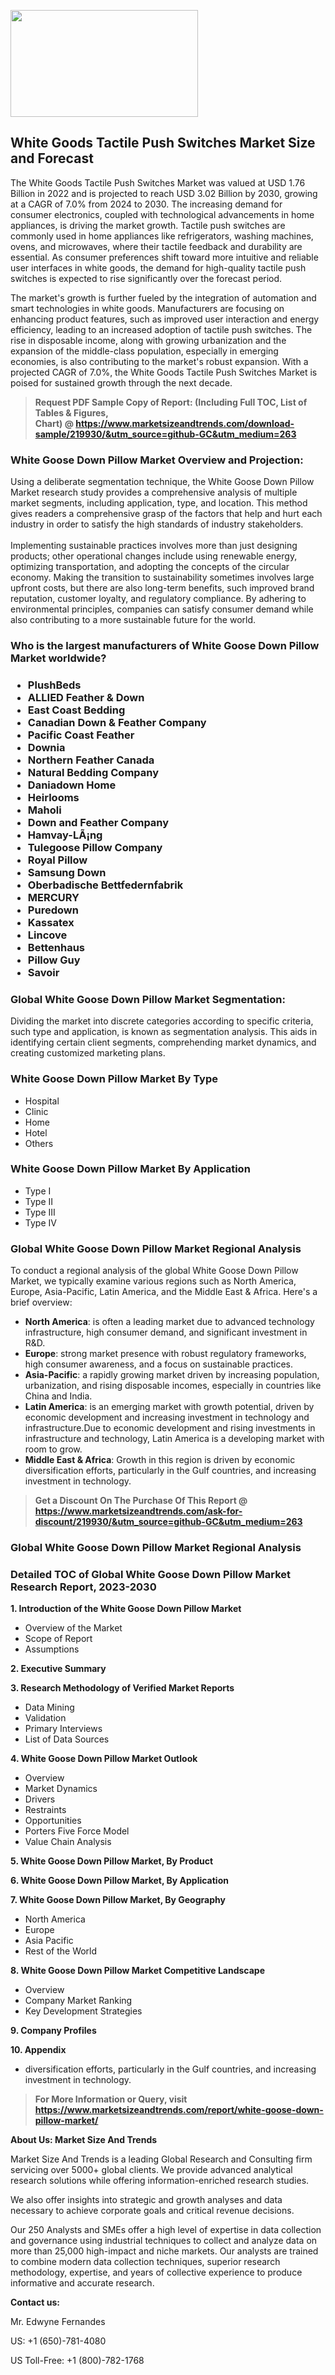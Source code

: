 <p><img class="alignnone size-medium wp-image-20088" src="https://ffe5etoiles.com/wp-content/uploads/2024/12/MST1-300x171.png" alt="" width="300" height="171" /></p><h2>White Goods Tactile Push Switches Market Size and Forecast</h2><p>The White Goods Tactile Push Switches Market was valued at USD 1.76 Billion in 2022 and is projected to reach USD 3.02 Billion by 2030, growing at a CAGR of 7.0% from 2024 to 2030. The increasing demand for consumer electronics, coupled with technological advancements in home appliances, is driving the market growth. Tactile push switches are commonly used in home appliances like refrigerators, washing machines, ovens, and microwaves, where their tactile feedback and durability are essential. As consumer preferences shift toward more intuitive and reliable user interfaces in white goods, the demand for high-quality tactile push switches is expected to rise significantly over the forecast period.</p><p>The market's growth is further fueled by the integration of automation and smart technologies in white goods. Manufacturers are focusing on enhancing product features, such as improved user interaction and energy efficiency, leading to an increased adoption of tactile push switches. The rise in disposable income, along with growing urbanization and the expansion of the middle-class population, especially in emerging economies, is also contributing to the market's robust expansion. With a projected CAGR of 7.0%, the White Goods Tactile Push Switches Market is poised for sustained growth through the next decade.</p></p><blockquote id="" class=""><strong>Request PDF Sample Copy of Report: (Including Full TOC, List of Tables &amp; Figures, Chart)&nbsp;@&nbsp;<strong><a href="https://www.marketsizeandtrends.com/download-sample/219930/&utm_source=github-GC&utm_medium=263" target="_blank">https://www.marketsizeandtrends.com/download-sample/219930/&utm_source=github-GC&utm_medium=263</a></strong></strong></blockquote><h3 id="" class="">White Goose Down Pillow Market&nbsp;Overview and Projection:</h3><p id="" class="">Using a deliberate segmentation technique, the White Goose Down Pillow Market research study provides a comprehensive analysis of multiple market segments, including application, type, and location. This method gives readers a comprehensive grasp of the factors that help and hurt each industry in order to satisfy the high standards of industry stakeholders. <br /> <br />Implementing sustainable practices involves more than just designing products; other operational changes include using renewable energy, optimizing transportation, and adopting the concepts of the circular economy. Making the transition to sustainability sometimes involves large upfront costs, but there are also long-term benefits, such improved brand reputation, customer loyalty, and regulatory compliance. By adhering to environmental principles, companies can satisfy consumer demand while also contributing to a more sustainable future for the world.</p><h3 id="" class="">Who is the largest manufacturers of&nbsp;White Goose Down Pillow Market worldwide?</h3><h3 class=""><p><ul><li>PlushBeds </li><li> ALLIED Feather & Down </li><li> East Coast Bedding </li><li> Canadian Down & Feather Company </li><li> Pacific Coast Feather </li><li> Downia </li><li> Northern Feather Canada </li><li> Natural Bedding Company </li><li> Daniadown Home </li><li> Heirlooms </li><li> Maholi </li><li> Down and Feather Company </li><li> Hamvay-LÃ¡ng </li><li> Tulegoose Pillow Company </li><li> Royal Pillow </li><li> Samsung Down </li><li> Oberbadische Bettfedernfabrik </li><li> MERCURY </li><li> Puredown </li><li> Kassatex </li><li> Lincove </li><li> Bettenhaus </li><li> Pillow Guy </li><li> Savoir</li></ul></p></h3><h3 id="" class="">Global&nbsp;White Goose Down Pillow Market Segmentation:</h3><p id="" class="">Dividing the market into discrete categories according to specific criteria, such type and application, is known as segmentation analysis. This aids in identifying certain client segments, comprehending market dynamics, and creating customized marketing plans.</p><h3 id="" class="">White Goose Down Pillow Market&nbsp;By Type</h3><p><p><ul><li>Hospital</li><li> Clinic</li><li> Home</li><li> Hotel</li><li> Others</p></li></ul></p></p><h3 id="" class="">White Goose Down Pillow Market&nbsp;By Application</h3><p class=""><p><ul><li>Type I</li><li> Type II</li><li> Type III</li><li> Type IV</li></ul></p></p><h3 id="" class="">Global White Goose Down Pillow Market Regional Analysis</h3><p id="" class="">To conduct a regional analysis of the global White Goose Down Pillow Market, we typically examine various regions such as North America, Europe, Asia-Pacific, Latin America, and the Middle East &amp; Africa. Here's a brief overview:</p><ul><li><strong>North America</strong>: is often a leading market due to advanced technology infrastructure, high consumer demand, and significant investment in R&amp;D.</li><li><strong>Europe</strong>: strong market presence with robust regulatory frameworks, high consumer awareness, and a focus on sustainable practices.</li><li><strong>Asia-Pacific</strong>: a rapidly growing market driven by increasing population, urbanization, and rising disposable incomes, especially in countries like China and India.</li><li><strong>Latin America</strong>: is an emerging market with growth potential, driven by economic development and increasing investment in technology and infrastructure.Due to economic development and rising investments in infrastructure and technology, Latin America is a developing market with room to grow.</li><li><strong>Middle East &amp; Africa</strong>: Growth in this region is driven by economic diversification efforts, particularly in the Gulf countries, and increasing investment in technology.</li></ul><blockquote id="" class=""><strong>Get a Discount On The Purchase Of This Report @ <strong><a href="https://www.marketsizeandtrends.com/ask-for-discount/219930/&utm_source=github-GC&utm_medium=263" target="_blank">https://www.marketsizeandtrends.com/ask-for-discount/219930/&utm_source=github-GC&utm_medium=263</a></strong></strong></blockquote><h3 id="" class="">Global White Goose Down Pillow Market Regional Analysis</h3><h3 id="" class="">Detailed TOC of Global White Goose Down Pillow Market Research Report, 2023-2030</h3><p id="" class=""><strong>1. Introduction of the White Goose Down Pillow Market</strong></p><ul><li>Overview of the Market</li><li>Scope of Report</li><li>Assumptions</li></ul><p id="" class=""><strong>2. Executive Summary</strong></p><p id="" class=""><strong>3. Research Methodology of Verified Market Reports</strong></p><ul><li>Data Mining</li><li>Validation</li><li>Primary Interviews</li><li>List of Data Sources</li></ul><p id="" class=""><strong>4. White Goose Down Pillow Market Outlook</strong></p><ul><li>Overview</li><li>Market Dynamics</li><li>Drivers</li><li>Restraints</li><li>Opportunities</li><li>Porters Five Force Model</li><li>Value Chain Analysis</li></ul><p id="" class=""><strong>5. White Goose Down Pillow Market, By Product</strong></p><p id="" class=""><strong>6. White Goose Down Pillow Market, By Application</strong></p><p id="" class=""><strong>7. White Goose Down Pillow Market, By Geography</strong></p><ul><li>North America</li><li>Europe</li><li>Asia Pacific</li><li>Rest of the World</li></ul><p id="" class=""><strong>8. White Goose Down Pillow Market Competitive Landscape</strong></p><ul><li>Overview</li><li>Company Market Ranking</li><li>Key Development Strategies</li></ul><p id="" class=""><strong>9. Company Profiles</strong></p><p id="" class=""><strong>10. Appendix</strong></p><ul><li>diversification efforts, particularly in the Gulf countries, and increasing investment in technology.</li></ul><blockquote id="" class=""><strong>For More Information or Query, visit <strong><strong><a href="https://www.marketsizeandtrends.com/report/white-goose-down-pillow-market/" target="_blank">https://www.marketsizeandtrends.com/report/white-goose-down-pillow-market/</a></strong></strong></strong></blockquote><p id="" class=""><strong>About Us: Market Size And Trends</strong></p><p id="" class="">Market Size And Trends is a leading Global Research and Consulting firm servicing over 5000+ global clients. We provide advanced analytical research solutions while offering information-enriched research studies.</p><p id="" class="">We also offer insights into strategic and growth analyses and data necessary to achieve corporate goals and critical revenue decisions.</p><p id="" class="">Our 250 Analysts and SMEs offer a high level of expertise in data collection and governance using industrial techniques to collect and analyze data on more than 25,000 high-impact and niche markets. Our analysts are trained to combine modern data collection techniques, superior research methodology, expertise, and years of collective experience to produce informative and accurate research.</p><p id="" class=""><strong>Contact us:</strong></p><p id="" class="">Mr. Edwyne Fernandes</p><p id="" class="">US: +1 (650)-781-4080</p><p id="" class="">US Toll-Free: +1 (800)-782-1768</p>
